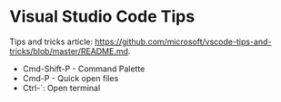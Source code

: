 # Visual Studio Code Tips

Tips and tricks article: <https://github.com/microsoft/vscode-tips-and-tricks/blob/master/README.md>.

- Cmd-Shift-P - Command Palette
- Cmd-P - Quick open files
- Ctrl-\`: Open terminal
